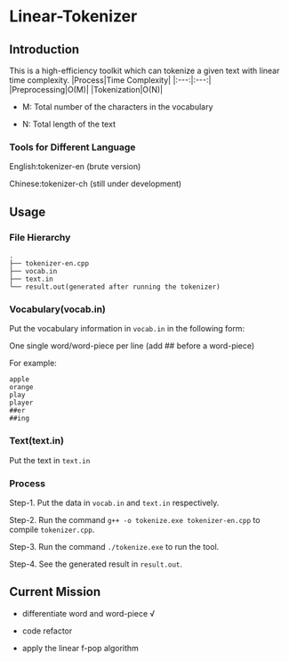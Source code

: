# Linear-Tokenizer
## Introduction
This is a high-efficiency toolkit which can tokenize a given text with linear time complexity.
|Process|Time Complexity|
|:---:|:---:|
|Preprocessing|O(M)|
|Tokenization|O(N)|
- M: Total number of the characters in the vocabulary

- N: Total length of the text
### Tools for Different Language
English:tokenizer-en (brute version)

Chinese:tokenizer-ch (still under development)
## Usage
### File Hierarchy
```
.
├── tokenizer-en.cpp
├── vocab.in
├── text.in
└── result.out(generated after running the tokenizer)
```

### Vocabulary(vocab.in)
Put the vocabulary information in `vocab.in` in the following form:

One single word/word-piece per line (add ## before a word-piece)

For example:
```
apple
orange
play
player
##er
##ing
```
### Text(text.in)
Put the text in `text.in`
### **Process**
Step-1. Put the data in `vocab.in` and `text.in` respectively.

Step-2. Run the command `g++ -o tokenize.exe tokenizer-en.cpp` to compile `tokenizer.cpp`.

Step-3. Run the command `./tokenize.exe` to run the tool.

Step-4. See the generated result in `result.out`.

## Current Mission
- differentiate word and word-piece √

- code refactor

- apply the linear f-pop algorithm
